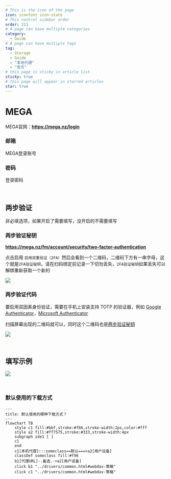 ```yaml
---
# This is the icon of the page
icon: iconfont icon-state
# This control sidebar order
order: 211
# A page can have multiple categories
category:
  - Guide
# A page can have multiple tags
tag:
  - Storage
  - Guide
  - "本地代理"
  - "官方"
# this page is sticky in article list
sticky: true
# this page will appear in starred articles
star: true
---
```


# MEGA

MEGA官网：**https://mega.nz/login**

### **邮箱**

MEGA登录账号

### **密码**

登录密码

<br/>



## **两步验证**

非必填选项，如果开启了需要填写，没开启的不需要填写

### **两步验证秘钥**

**https://mega.nz/fm/account/security/two-factor-authentication**

点击启用 `启用双重验证（2FA）`然后会看到一个二维码，二维码下方有一串字母，这个就是`2FA验证秘钥`，请在扫码绑定前记录一下切勿丢失，`2FA验证秘钥`如果丢失可以解绑重新获取一个新的

![](/img/drivers/mega/mega_2fa.png)

### **两步验证代码**

要启用双因素身份验证，需要在手机上安装支持 TOTP 的验证器，例如 [Google Authenticator](https://play.google.com/store/apps/details?id=com.google.android.apps.authenticator2)，[Microsoft Authenticator](https://support.microsoft.com/zh-cn/account-billing/%E4%B8%8B%E8%BD%BD%E5%B9%B6%E5%AE%89%E8%A3%85microsoft-authenticator%E5%BA%94%E7%94%A8-351498fc-850a-45da-b7b6-27e523b8702a)

扫描屏幕出现的二维码就可以，同时这个二维码也是[两步验证秘钥](#两步验证秘钥)

![](/img/drivers/mega/mega_2fa_code.png)

<br/>



## **填写示例**

![](/img/drivers/mega/mega_add.png)

<br/>



### **默认使用的下载方式**


```mermaid
---
title: 默认使用的哪种下载方式？
---
flowchart TB
    style c1 fill:#bbf,stroke:#f66,stroke-width:2px,color:#fff
    style a2 fill:#ff7575,stroke:#333,stroke-width:4px
    subgraph ide1 [ ]
    c1
    end
    c1[本机代理]:::someclass==默认===>a2[用户设备]
    classDef someclass fill:#f96
    b1[代理URL]-.备选.->a2[用户设备]
    click b1 "../drivers/common.html#webdav-策略"
    click c1 "../drivers/common.html#webdav-策略"
```